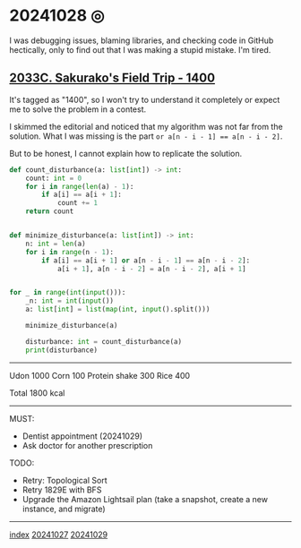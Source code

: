 <head><meta name="viewport" content="width=device-width, initial-scale=1.0, user-scalable=yes" /><meta charset="UTF-8"></head>

# 20241028 ◎

I was debugging issues, blaming libraries, and checking code in GitHub hectically, only to find out that I was making a stupid mistake. I\'m tired.

## [2033C. Sakurako's Field Trip - 1400](https://codeforces.com/problemset/problem/2033/C)

It\'s tagged as "1400", so I won\'t try to understand it completely or expect me to solve the problem in a contest.

I skimmed the editorial and noticed that my algorithm was not far from the solution. What I was missing is the part `or a[n - i - 1] == a[n - i - 2]`.

But to be honest, I cannot explain how to replicate the solution.

```python
def count_disturbance(a: list[int]) -> int:
    count: int = 0
    for i in range(len(a) - 1):
        if a[i] == a[i + 1]:
            count += 1
    return count


def minimize_disturbance(a: list[int]) -> int:
    n: int = len(a)
    for i in range(n - 1):
        if a[i] == a[i + 1] or a[n - i - 1] == a[n - i - 2]:
            a[i + 1], a[n - i - 2] = a[n - i - 2], a[i + 1]


for _ in range(int(input())):
    _n: int = int(input())
    a: list[int] = list(map(int, input().split()))

    minimize_disturbance(a)

    disturbance: int = count_disturbance(a)
    print(disturbance)
```

---

Udon 1000
Corn 100
Protein shake 300
Rice 400


Total 1800 kcal

---

MUST:

- Dentist appointment (20241029)
- Ask doctor for another prescription

TODO:

- Retry: Topological Sort
- Retry 1829E with BFS
- Upgrade the Amazon Lightsail plan (take a snapshot, create a new instance, and migrate)

---

[index](../../index.html)
[20241027](20241027.html)
[20241029](20241029.html)
